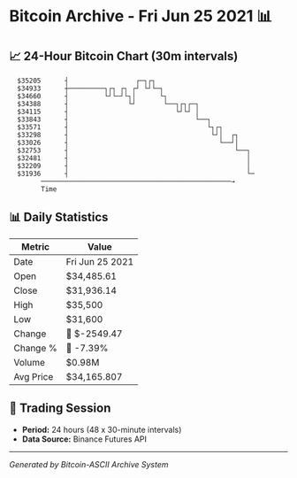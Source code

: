 # Bitcoin Archive - Fri Jun 25 2021 📊

## 📈 24-Hour Bitcoin Chart (30m intervals)

```
  $35205      ┤                 ┌─┐┌┐                          
  $34933      ┼─────────┐┌┐ ┌┐ ┌┘ └┘└─┐                        
  $34660      ┤         └┘└─┘└┐│      └┐                       
  $34388      ┤               └┘       └──┐┌┐┌─┐               
  $34115      ┤                           └┘└┘ │               
  $33843      ┤                                └──┐            
  $33571      ┤                                   └┐┌┐         
  $33298      ┤                                    └┘│  ┌┐     
  $33026      ┤                                      └──┘│     
  $32753      ┤                                          └──┐  
  $32481      ┤                                             │  
  $32209      ┤                                             │  
  $31936      ┤                                             └─ 
        ────────────────────────────────────────────────→
        Time
```

## 📊 Daily Statistics

| Metric | Value |
|--------|-------|
| Date | Fri Jun 25 2021 |
| Open | $34,485.61 |
| Close | $31,936.14 |
| High | $35,500 |
| Low | $31,600 |
| Change | 🔴 $-2549.47 |
| Change % | 🔴 -7.39% |
| Volume | $0.98M |
| Avg Price | $34,165.807 |

## 📅 Trading Session

- **Period:** 24 hours (48 x 30-minute intervals)
- **Data Source:** Binance Futures API

---
*Generated by Bitcoin-ASCII Archive System*
